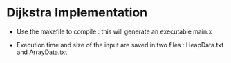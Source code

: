 # Dijkstra Implementation 

* Use the makefile to compile : this will generate an executable main.x

* Execution time and size of the input are saved in two files : HeapData.txt and ArrayData.txt
